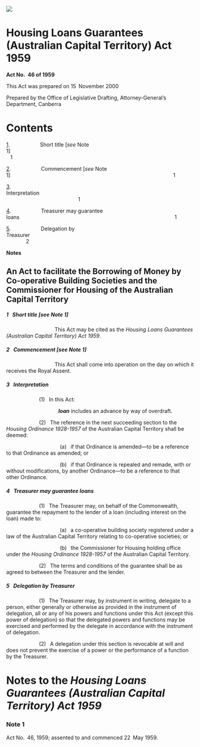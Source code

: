 ![](http://www.comlaw.gov.au/Details/C2004C00512/Html/B9E7337142A71739CA25716300214E79/$FILE/image001.gif)

# Housing Loans Guarantees (Australian Capital Territory) Act 1959

**Act No. 46 of 1959**

This Act was prepared on 15 November 2000

Prepared by the Office of Legislative Drafting,
Attorney-General’s Department, Canberra


# Contents

[1](#1).            Short title [_see_ Note 1]                                                                        1

[2](#2).            Commencement [_see_ Note 1]                                                               1

[3](#3).            Interpretation                                                                                       1

[4](#4).            Treasurer may guarantee loans                                                            1

[5](#5).            Delegation by Treasurer                                                                      2

**Notes** 


## An Act to facilitate the Borrowing of Money by Co-operative Building Societies and the Commissioner for Housing of the Australian Capital Territory

##### <a id="1"></a>1  Short title [_see_ Note 1]

                   This Act may be cited as the _Housing Loans Guarantees (Australian Capital Territory) Act 1959_. 

##### <a id="2"></a>2  Commencement [_see_ Note 1]

                   This Act shall come into operation on the day on which it receives the Royal Assent. 

##### <a id="3"></a>3  Interpretation

             (1)  In this Act:

                    <a name="loan"></a>**_loan_** includes an advance by way of overdraft. 

             (2)  The reference in the next succeeding section to the _Housing Ordinance 1928-1957_ of the Australian Capital Territory shall be deemed:

                     (a)  if that Ordinance is amended—to be a reference to that Ordinance as amended; or

                     (b)  if that Ordinance is repealed and remade, with or without modifications, by another Ordinance—to be a reference to that other Ordinance.

##### <a id="4"></a>4  Treasurer may guarantee loans  

             (1)  The Treasurer may, on behalf of the Commonwealth, guarantee the repayment to the lender of a loan (including interest on the loan) made to:

                     (a)  a co-operative building society registered under a law of the Australian Capital Territory relating to co-operative societies; or

                     (b)  the Commissioner for Housing holding office under the _Housing Ordinance 1928-1957_ of the Australian Capital Territory.

             (2)  The terms and conditions of the guarantee shall be as agreed to between the Treasurer and the lender. 

##### <a id="5"></a>5  Delegation by Treasurer

             (1)  The Treasurer may, by instrument in writing, delegate to a person, either generally or otherwise as provided in the instrument of delegation, all or any of his powers and functions under this Act (except this power of delegation) so that the delegated powers and functions may be exercised and performed by the delegate in accordance with the instrument of delegation. 

             (2)  A delegation under this section is revocable at will and does not prevent the exercise of a power or the performance of a function by the Treasurer. 


# Notes to the _Housing Loans Guarantees (Australian Capital Territory) Act 1959_

### Note 1

Act No. 46, 1959; assented to and commenced 22 May 1959.


 
